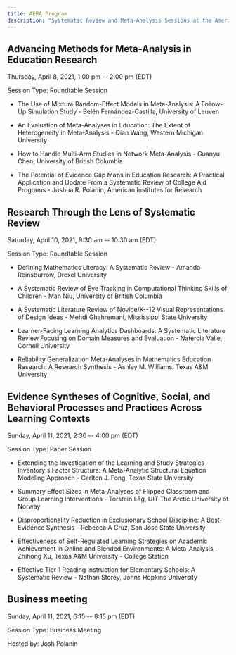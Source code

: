 ```yaml
---
title: AERA Program
description: "Systematic Review and Meta-Analysis Sessions at the American Education Research Association Conference 2021 (online)"
---
```


## Advancing Methods for Meta-Analysis in Education Research
Thursday, April 8, 2021, 1:00 pm -- 2:00 pm (EDT)

Session Type: Roundtable Session

- The Use of Mixture Random-Effect Models in Meta-Analysis: A Follow-Up Simulation Study - Belén Fernández-Castilla, University of Leuven

- An Evaluation of Meta-Analyses in Education: The Extent of Heterogeneity in Meta-Analysis - Qian Wang, Western Michigan University

- How to Handle Multi-Arm Studies in Network Meta-Analysis - Guanyu Chen, University of British Columbia

- The Potential of Evidence Gap Maps in Education Research: A Practical Application and Update From a Systematic Review of College Aid Programs - Joshua R. Polanin, American Institutes for Research


## Research Through the Lens of Systematic Review
Saturday, April 10, 2021, 9:30 am -- 10:30 am (EDT)

Session Type: Roundtable Session

- Defining Mathematics Literacy: A Systematic Review - Amanda Reinsburrow, Drexel University

- A Systematic Review of Eye Tracking in Computational Thinking Skills of Children - Man Niu, University of British Columbia

- A Systematic Literature Review of Novice/K--12 Visual Representations of Design Ideas - Mehdi Ghahremani, Mississippi State University

- Learner-Facing Learning Analytics Dashboards: A Systematic Literature Review Focusing on Domain Measures and Evaluation - Natercia Valle, Cornell University

- Reliability Generalization Meta-Analyses in Mathematics Education Research: A Research Synthesis - Ashley M. Williams, Texas A&M University


## Evidence Syntheses of Cognitive, Social, and Behavioral Processes and Practices Across Learning Contexts
Sunday, April 11, 2021, 2:30 -- 4:00 pm (EDT)

Session Type: Paper Session

- Extending the Investigation of the Learning and Study Strategies Inventory's Factor Structure: A Meta-Analytic Structural Equation Modeling Approach - Carlton J. Fong, Texas State University

- Summary Effect Sizes in Meta-Analyses of Flipped Classroom and Group Learning Interventions - Torstein Låg, UIT The Arctic University of Norway

- Disproportionality Reduction in Exclusionary School Discipline: A Best-Evidence Synthesis - Rebecca A Cruz, San Jose State University

- Effectiveness of Self-Regulated Learning Strategies on Academic Achievement in Online and Blended Environments: A Meta-Analysis - Zhihong Xu, Texas A&M University - College Station

- Effective Tier 1 Reading Instruction for Elementary Schools: A Systematic Review - Nathan Storey, Johns Hopkins University

## Business meeting
Sunday, April 11, 2021, 6:15 -- 8:15 pm (EDT)

Session Type: Business Meeting

Hosted by: Josh Polanin
